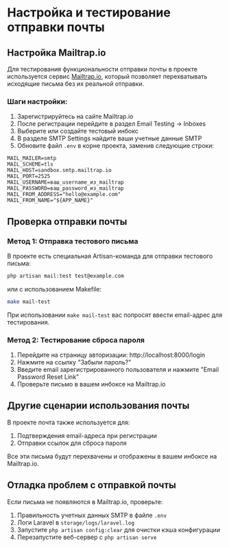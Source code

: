 # Настройка и тестирование отправки почты

## Настройка Mailtrap.io

Для тестирования функциональности отправки почты в проекте используется сервис [Mailtrap.io](https://mailtrap.io), который позволяет перехватывать исходящие письма без их реальной отправки.

### Шаги настройки:

1. Зарегистрируйтесь на сайте Mailtrap.io
2. После регистрации перейдите в раздел Email Testing → Inboxes
3. Выберите или создайте тестовый инбокс
4. В разделе SMTP Settings найдите ваши учетные данные SMTP
5. Обновите файл `.env` в корне проекта, заменив следующие строки:

```
MAIL_MAILER=smtp
MAIL_SCHEME=tls
MAIL_HOST=sandbox.smtp.mailtrap.io
MAIL_PORT=2525
MAIL_USERNAME=ваш_username_из_mailtrap
MAIL_PASSWORD=ваш_password_из_mailtrap
MAIL_FROM_ADDRESS="hello@example.com"
MAIL_FROM_NAME="${APP_NAME}"
```

## Проверка отправки почты

### Метод 1: Отправка тестового письма

В проекте есть специальная Artisan-команда для отправки тестового письма:

```bash
php artisan mail:test test@example.com
```

или с использованием Makefile:

```bash
make mail-test
```

При использовании `make mail-test` вас попросят ввести email-адрес для тестирования.

### Метод 2: Тестирование сброса пароля

1. Перейдите на страницу авторизации: http://localhost:8000/login
2. Нажмите на ссылку "Забыли пароль?"
3. Введите email зарегистрированного пользователя и нажмите "Email Password Reset Link"
4. Проверьте письмо в вашем инбоксе на Mailtrap.io

## Другие сценарии использования почты

В проекте почта также используется для:

1. Подтверждения email-адреса при регистрации
2. Отправки ссылок для сброса пароля

Все эти письма будут перехвачены и отображены в вашем инбоксе на Mailtrap.io.

## Отладка проблем с отправкой почты

Если письма не появляются в Mailtrap.io, проверьте:

1. Правильность учетных данных SMTP в файле `.env`
2. Логи Laravel в `storage/logs/laravel.log`
3. Запустите `php artisan config:clear` для очистки кэша конфигурации
4. Перезапустите веб-сервер с `php artisan serve` 